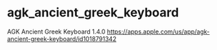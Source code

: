 # agk_ancient_greek_keyboard
AGK Ancient Greek Keyboard 1.4.0 https://apps.apple.com/us/app/agk-ancient-greek-keyboard/id1018791342
